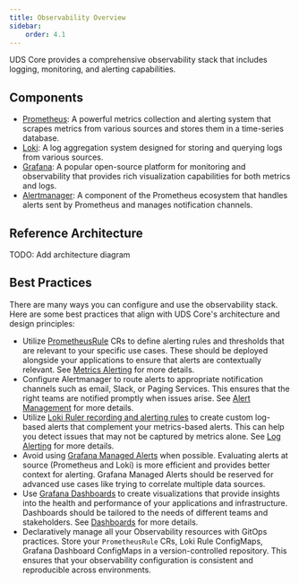 ```yaml
---
title: Observability Overview
sidebar:
    order: 4.1
---
```


UDS Core provides a comprehensive observability stack that includes logging, monitoring, and alerting capabilities.

## Components

- [Prometheus](https://prometheus.io/): A powerful metrics collection and alerting system that scrapes metrics from various sources and stores them in a time-series database.
- [Loki](https://grafana.com/oss/loki/): A log aggregation system designed for storing and querying logs from various sources.
- [Grafana](https://grafana.com/): A popular open-source platform for monitoring and observability that provides rich visualization capabilities for both metrics and logs.
- [Alertmanager](https://prometheus.io/docs/alerting/latest/alertmanager/): A component of the Prometheus ecosystem that handles alerts sent by Prometheus and manages notification channels.

## Reference Architecture

TODO: Add architecture diagram

## Best Practices

There are many ways you can configure and use the observability stack.  Here are some best practices that align with UDS Core's architecture and design principles:

- Utilize [PrometheusRule](https://prometheus-operator.dev/docs/api-reference/api/#monitoring.coreos.com/v1.PrometheusRule) CRs to define alerting rules and thresholds that are relevant to your specific use cases. These should be deployed alongside your applications to ensure that alerts are contextually relevant. See [Metrics Alerting](/reference/configuration/observability/metrics-alerting/) for more details.
- Configure Alertmanager to route alerts to appropriate notification channels such as email, Slack, or Paging Services. This ensures that the right teams are notified promptly when issues arise. See [Alert Management](/reference/configuration/observability/alert-management/) for more details.
- Utilize [Loki Ruler recording and alerting rules](https://grafana.com/docs/loki/latest/alert/#loki-alerting-and-recording-rules) to create custom log-based alerts that complement your metrics-based alerts. This can help you detect issues that may not be captured by metrics alone. See [Log Alerting](/reference/configuration/observability/logging-alerting/) for more details.
- Avoid using [Grafana Managed Alerts](https://grafana.com/docs/grafana/latest/alerting/alerting-rules/create-grafana-managed-rule/) when possible.  Evaluating alerts at source (Prometheus and Loki) is more efficient and provides better context for alerting.  Grafana Managed Alerts should be reserved for advanced use cases like trying to correlate multiple data sources.
- Use [Grafana Dashboards](https://grafana.com/docs/grafana/latest/dashboards/) to create visualizations that provide insights into the health and performance of your applications and infrastructure. Dashboards should be tailored to the needs of different teams and stakeholders. See [Dashboards](/reference/configuration/observability/dashboards/) for more details.
- Declaratively manage all your Observability resources with GitOps practices.  Store your `PrometheusRule` CRs, Loki Rule ConfigMaps, Grafana Dashboard ConfigMaps in a version-controlled repository. This ensures that your observability configuration is consistent and reproducible across environments.
